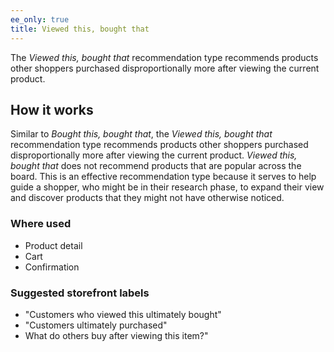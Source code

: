```yaml
---
ee_only: true
title: Viewed this, bought that
---
```


The _Viewed this, bought that_ recommendation type recommends products other shoppers purchased disproportionally more after viewing the current product.

## How it works

Similar to _Bought this, bought that_, the _Viewed this, bought that_ recommendation type recommends products other shoppers purchased disproportionally more after viewing the current product. _Viewed this, bought that_ does not recommend products that are popular across the board. This is an effective recommendation type because it serves to help guide a shopper, who might be in their research phase, to expand their view and discover products that they might not have otherwise noticed.

### Where used

-  Product detail
-  Cart
-  Confirmation

### Suggested storefront labels

-  "Customers who viewed this ultimately bought"
-  "Customers ultimately purchased"
-  What do others buy after viewing this item?"
